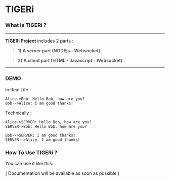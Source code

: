 TIGERi
===================

### What is TIGERi ?

----------

 **TIGERi Project** includes 2 parts :
 
> **1) A server part (NODEjs - Websocket)** .

> **2) A client part (HTML - Javascript - Websocket)** .

----------
### DEMO 

In Real Life :
```sequence
Alice->Bob: Hello Bob, how are you?
Bob-->Alice: I am good thanks!
```

Technically :
```sequence
Alice->SERVER: Hello Bob, how are you?
SERVER->Bob: Hello Bob, how are you?

Bob-->SERVER: I am good thanks!
SERVER-->Alice: I am good thanks!
```

### How To Use TIGERi ?

You can use it like this:

( Documentation will be available as soon as possible )
